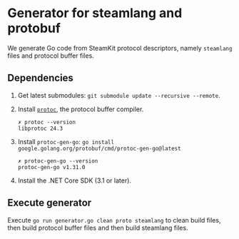 # Generator for steamlang and protobuf

We generate Go code from SteamKit protocol descriptors, namely `steamlang` files and protocol buffer files.

## Dependencies

1. Get latest submodules: `git submodule update --recursive --remote`.

2. Install [`protoc`](https://developers.google.com/protocol-buffers/docs/downloads), the protocol buffer compiler.

   ```
   ✗ protoc --version
   libprotoc 24.3
   ```

3. Install `protoc-gen-go`: `go install google.golang.org/protobuf/cmd/protoc-gen-go@latest`

   ```
   ✗ protoc-gen-go --version
   protoc-gen-go v1.31.0
   ```

4. Install the .NET Core SDK (3.1 or later).

## Execute generator

Execute `go run generator.go clean proto steamlang` to clean build files, then build protocol buffer files and then build steamlang files.
